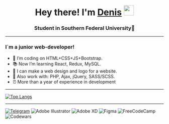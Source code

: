 <h1 align="center">Hey there! I'm <a href="https://t.me/DelinMoran" target="_blank">Denis</a>
<img src="https://github.com/blackcater/blackcater/raw/main/images/Hi.gif" height="32"/></h1>
<h3 align="center">Student in Southern Federal University🏢</h3>

___

### I`m a junior web-developer!
- :pushpin: I’m coding on HTML+CSS+JS+Bootstrap.
- :books: Now I’m learning React, Redux, MySQL.
- :art: I can make a web design and logo for a website.
- :hammer: Also work with: PHP, Ajax, jQuery, SASS/SCSS.
- :alarm_clock: More than a year of experience in development

___

[![Top Langs](https://github-readme-stats.vercel.app/api/top-langs/?username=DelinFix&layout=compact&theme=dracula)](https://github.com/anuraghazra/github-readme-stats)
<!-- [![Typing SVG](https://readme-typing-svg.herokuapp.com?color=%2336BCF7&lines=Computer+science+stude)](https://git.io/typing-svg) -->

___

[![Telegram](https://img.shields.io/badge/Telegram-2CA5E0?style=for-the-badge&logo=telegram&logoColor=white)](https://t.me/DelinMoran)
![Adobe Illustrator](https://img.shields.io/badge/adobe%20illustrator-%23FF9A00.svg?style=for-the-badge&logo=adobe%20illustrator&logoColor=white)
![Adobe XD](https://img.shields.io/badge/Adobe%20XD-470137?style=for-the-badge&logo=Adobe%20XD&logoColor=#FF61F6)
![Figma](https://img.shields.io/badge/figma-%23F24E1E.svg?style=for-the-badge&logo=figma&logoColor=white)
![FreeCodeCamp](https://img.shields.io/badge/Freecodecamp-%23123.svg?&style=for-the-badge&logo=freecodecamp&logoColor=green)
![Codewars](https://img.shields.io/badge/Codewars-B1361E?style=for-the-badge&logo=codewars&logoColor=grey)

